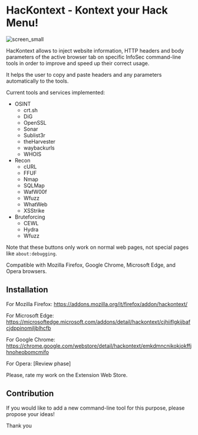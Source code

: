# HacKontext - Kontext your Hack Menu! 

![screen_small](https://user-images.githubusercontent.com/83867734/160778726-b5c51c97-531d-4de2-84f7-0a5be2eee3f7.png)

HacKontext allows to inject website information, HTTP headers and body parameters of the active browser tab on specific InfoSec command-line tools in order to improve and speed up their correct usage.

It helps the user to copy and paste headers and any parameters automatically to the tools.

Current tools and services implemented:
* OSINT
  * crt.sh
  * DiG
  * OpenSSL
  * Sonar
  * Sublist3r
  * theHarvester
  * waybackurls
  * WHOIS
* Recon
  * cURL
  * FFUF
  * Nmap
  * SQLMap
  * WafW00f
  * Wfuzz
  * WhatWeb
  * XSStrike
* Bruteforcing
  * CEWL
  * Hydra
  * Wfuzz

Note that these buttons only work on normal web pages, not special pages like `about:debugging`.

Compatible with Mozilla Firefox, Google Chrome, Microsoft Edge, and Opera browsers.

## Installation

For Mozilla Firefox: https://addons.mozilla.org/it/firefox/addon/hackontext/

For Microsoft Edge: https://microsoftedge.microsoft.com/addons/detail/hackontext/cjhiiflgkijbafcjdppinomiljblhcfb

For Google Chrome: https://chrome.google.com/webstore/detail/hackontext/emkdmncnikokjokffjhnoheobomcmifo

For Opera: [Review phase]

Please, rate my work on the Extension Web Store.

## Contribution

If you would like to add a new command-line tool for this purpose, please propose your ideas!

Thank you
